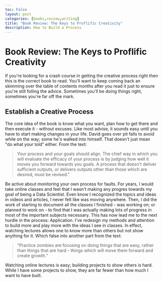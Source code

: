 ```yaml
---
toc: False
layout: post
categories: [books,review,writing]
title: "Book Review: The Keys to Proflific Creativity"
description: How to Build a Process
---
```

# Book Review: The Keys to Proflific Creativity

If you're looking for a crash course in getting the creative process right then this is the correct book to read.
You'll want to keep coming back an skimming over the table of contents months after you read it just to ensure you're still folling the advice. Sometimes you'll be doing things right; sometimes you're far off the mark.

## Establish a Creative Process
The core idea of the book is know what you want, plan how to get there and then execute it - without excuses.
Like most advise, it sounds easy until you have to start making changes in your life. David goes over pit falls to avoid while on the way; some he's walked into himself. That doesn't just mean "do what your told" either. From the text:
> Your process and your goals should align. The chief way in which you will evaluate the efficacy of your process is by judging how well it moves you forward towards you goals. A process that doesn't deliver sufficient outputs, or delivers outputs other than those which are desired, must be revised." 

Be active about monitoring your own process for faults. For years, I would take online classes and feel that I wasn't making any progres towards my goal of being a Data Scientist. Even know I recognized the topics and ideas in videos and articles, I never felt like was moving anywhere. Then, I did the work of starting to document all the classes I finished - was working on; or planned to work on - to find that I was actually making lots of progress in most of the important subjects necessary. This has now lead me to the next hurdle in the process: Application. I've redesign my methods and attention to build more and play more with the ideas I see in classes. In effect, watching lectures allows one to know more than others but not show anything for it. Which false into another part from the text:
> "Practice zombies are focusing on doing things that are easy, rather than things that are hard - things which will move them forward and create growth."

Watching online lectures is easy; building projects to show others is hard.
While I have some projects to show, they are far fewer than how much I want to have built.